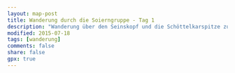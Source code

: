 ```yaml
---
layout: map-post
title: Wanderung durch die Soierngruppe - Tag 1
description: "Wanderung über den Seinskopf und die Schöttelkarspitze zum Soiernhaus"
modified: 2015-07-18
tags: [wanderung]
comments: false
share: false
gpx: true
---
```

